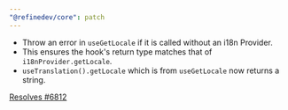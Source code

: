 ```yaml
---
"@refinedev/core": patch
---
```


- Throw an error in `useGetLocale` if it is called without an i18n Provider.
- This ensures the hook's return type matches that of `i18nProvider.getLocale`.
- `useTranslation().getLocale` which is from `useGetLocale` now returns a string.

[Resolves #6812](https://github.com/refinedev/refine/issues/6812)
